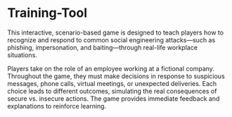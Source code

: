 # Training-Tool
This interactive, scenario-based game is designed to teach players how to recognize and respond to common social engineering attacks—such as phishing, impersonation, and baiting—through real-life workplace situations.

Players take on the role of an employee working at a fictional company. Throughout the game, they must make decisions in response to suspicious messages, phone calls, virtual meetings, or unexpected deliveries. Each choice leads to different outcomes, simulating the real consequences of secure vs. insecure actions. The game provides immediate feedback and explanations to reinforce learning. 

